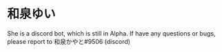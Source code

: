 # 和泉ゆい
She is a discord bot, which is still in Alpha.
If have any questions or bugs, please report to 和泉かやと#9506 (discord)